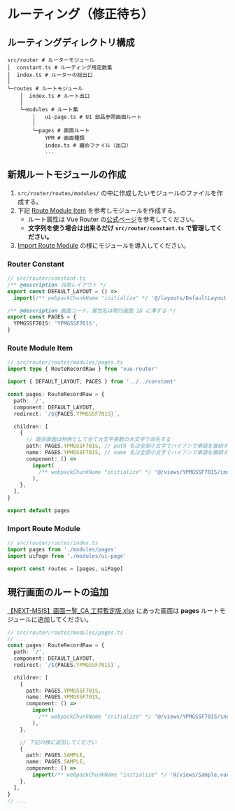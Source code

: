 # ルーティング（修正待ち）

## ルーティングディレクトリ構成

```shell
src/router # ルーターモジュール
│  constant.ts # ルーティング用定数集
│  index.ts # ルーターの総出口
│
└─routes # ルートモジュール
    │  index.ts # ルート出口
    │
    └─modules # ルート集
        │   ui-page.ts # UI 部品参照画面ルート
        │
        └─pages # 画面ルート
            YPM # 画面種類
            index.ts # 纏めファイル（出口）
            ...
```

## 新規ルートモジュールの作成

1. `src/router/routes/modules/` の中に作成したいモジュールのファイルを作成する。
2. 下記 [Route Module Item](#route-module-item) を参考しモジュールを作成する。
   - ルート属性は Vue Router の[公式ページ](https://router.vuejs.org/guide/)を参考してください。
   - **文字列を使う場合は出来るだけ `src/router/constant.ts` で管理してください。**
3. [Import Route Module](#import-route-module) の様にモジュールを導入してください。

### Router Constant

```typescript
// src/router/constant.ts
/** @description 汎用レイアウト */
export const DEFAULT_LAYOUT = () =>
  import(/** webpackChunkName "initialize" */ '@/layouts/DefaultLayout.vue')

/** @description 画面コード。属性名は現行画面 ID に準ずる */
export const PAGES = {
  YPMGSSF701S: 'YPMGSSF701S',
}
```

### Route Module Item

```typescript
// src/router/routes/modules/pages.ts
import type { RouteRecordRaw } from 'vue-router'

import { DEFAULT_LAYOUT, PAGES } from '../../constant'

const pages: RouteRecordRaw = {
  path: '/',
  component: DEFAULT_LAYOUT,
  redirect: `/${PAGES.YPMGSSF701S}`,

  children: [
    {
      // 既存画面は特例として全て大文字英数の大文字で命名する
      path: PAGES.YPMGSSF701S, // path 名は全部小文字でハイフンで単語を接続するように命名
      name: PAGES.YPMGSSF701S, // name 名は全部小文字でハイフンで単語を接続するように命名
      component: () =>
        import(
          /** webpackChunkName "initialize" */ '@/views/YPMGSSF701S/index.vue'
        ),
    },
  ],
}

export default pages
```

### Import Route Module

```typescript
// src/router/routes/index.ts
import pages from './modules/pages'
import uiPage from './modules/ui-page'

export const routes = [pages, uiPage]
```

## 現行画面のルートの追加

[【NEXT-MSIS】画面一覧\_CA 工程暫定版.xlsx](https://fujitsu.sharepoint.com/:x:/r/sites/jp-megmilk-snowbrand/_layouts/15/Doc.aspx?sourcedoc=%7B05C05941-8C61-44FE-9177-8D2F3FC1A9B2%7D&file=%25u3010NEXT-MSIS%25u3011%25u753b%25u9762%25u4e00%25u89a7_CA%25u5de5%25u7a0b%25u66ab%25u5b9a%25u7248.xlsx&action=default&mobileredirect=true) にあった画面は **pages** ルートモジュールに追加してください。

```typescript
// src/router/routes/modules/pages.ts
// ...
const pages: RouteRecordRaw = {
  path: '/',
  component: DEFAULT_LAYOUT,
  redirect: `/${PAGES.YPMGSSF701S}`,

  children: [
    {
      path: PAGES.YPMGSSF701S,
      name: PAGES.YPMGSSF701S,
      component: () =>
        import(
          /** webpackChunkName "initialize" */ '@/views/YPMGSSF701S/index.vue'
        ),
    },

    // 下記の様に追加してください
    {
      path: PAGES.SAMPLE,
      name: PAGES.SAMPLE,
      component: () =>
        import(/** webpackChunkName "initialize" */ '@/views/Sample.vue'),
    },
  ],
}
// ...
```
